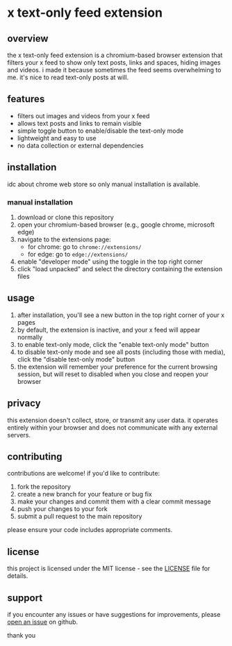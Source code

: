 # x text-only feed extension

## overview

the x text-only feed extension is a chromium-based browser extension that filters your x feed to show only text posts, links and spaces, hiding images and videos.
i made it because sometimes the feed seems overwhelming to me. it's nice to read text-only posts at will.

## features

- filters out images and videos from your x feed
- allows text posts and links to remain visible
- simple toggle button to enable/disable the text-only mode
- lightweight and easy to use
- no data collection or external dependencies

## installation

idc about chrome web store so only manual installation is available.

### manual installation

1. download or clone this repository
2. open your chromium-based browser (e.g., google chrome, microsoft edge)
3. navigate to the extensions page:
   - for chrome: go to `chrome://extensions/`
   - for edge: go to `edge://extensions/`
4. enable "developer mode" using the toggle in the top right corner
5. click "load unpacked" and select the directory containing the extension files

## usage

1. after installation, you'll see a new button in the top right corner of your x pages
2. by default, the extension is inactive, and your x feed will appear normally
3. to enable text-only mode, click the "enable text-only mode" button
4. to disable text-only mode and see all posts (including those with media), click the "disable text-only mode" button
5. the extension will remember your preference for the current browsing session, but will reset to disabled when you close and reopen your browser

## privacy

this extension doesn't collect, store, or transmit any user data. it operates entirely within your browser and does not communicate with any external servers.

## contributing

contributions are welcome! if you'd like to contribute:

1. fork the repository
2. create a new branch for your feature or bug fix
3. make your changes and commit them with a clear commit message
4. push your changes to your fork
5. submit a pull request to the main repository

please ensure your code includes appropriate comments.

## license

this project is licensed under the MIT license - see the [LICENSE](LICENSE) file for details.

## support

if you encounter any issues or have suggestions for improvements, please [open an issue](https://github.com/sibellavia/x-text-only-feed/issues) on github.

thank you
